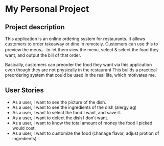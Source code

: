 # My Personal Project

## Project description 
This application is an online ordering system for restaurants.
It allows customers to order takeaway or dine in remotely.
Customers can use this to preview the meus，
to let them view the menu,
select & select the food they want, and output the bill of that order. 




Basically, customers can preorder the food they want via this application even though they are not physically in the restaurant
This builds a practical preordering system that could be used in the real life, which motivates me. 

## User Stories
- As a user, I want to see the picture of the dish. 
- As a user, I want to see the ingredients of the dish (alergy ag)
- As a user, I want to select the food I want, and save it. 
- As a user, I want to delect the dish I don't want.
- As a user, I want to know the total amount of money the food I picked would cost. 
- As a user, I want to customize the food (chanage flavor, adjust protion of ingredients)